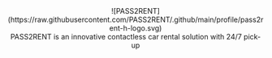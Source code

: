 <div align="center">
![PASS2RENT](https://raw.githubusercontent.com/PASS2RENT/.github/main/profile/pass2rent-h-logo.svg)
<br/>
PASS2RENT is an innovative contactless car rental solution with 24/7 pick-up
<br/>
</div>